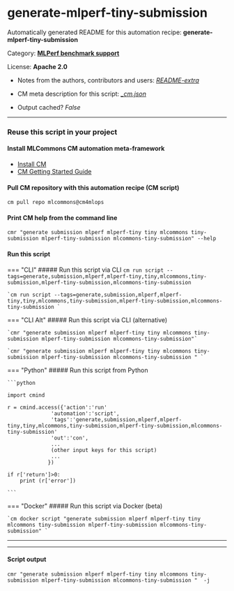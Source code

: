 # generate-mlperf-tiny-submission
Automatically generated README for this automation recipe: **generate-mlperf-tiny-submission**

Category: **[MLPerf benchmark support](..)**

License: **Apache 2.0**

* Notes from the authors, contributors and users: [*README-extra*](https://github.com/mlcommons/cm4mlops/tree/main/script/generate-mlperf-tiny-submission/README-extra.md)

* CM meta description for this script: *[_cm.json](https://github.com/mlcommons/cm4mlops/tree/main/script/generate-mlperf-tiny-submission/_cm.json)*
* Output cached? *False*

---
### Reuse this script in your project

#### Install MLCommons CM automation meta-framework

* [Install CM](https://docs.mlcommons.org/ck/install)
* [CM Getting Started Guide](https://docs.mlcommons.org/ck/getting-started/)

#### Pull CM repository with this automation recipe (CM script)

```cm pull repo mlcommons@cm4mlops```

#### Print CM help from the command line

````cmr "generate submission mlperf mlperf-tiny tiny mlcommons tiny-submission mlperf-tiny-submission mlcommons-tiny-submission" --help````

#### Run this script

=== "CLI"
    ##### Run this script via CLI
    `cm run script --tags=generate,submission,mlperf,mlperf-tiny,tiny,mlcommons,tiny-submission,mlperf-tiny-submission,mlcommons-tiny-submission`

    `cm run script --tags=generate,submission,mlperf,mlperf-tiny,tiny,mlcommons,tiny-submission,mlperf-tiny-submission,mlcommons-tiny-submission `

=== "CLI Alt"
    ##### Run this script via CLI (alternative)

    `cmr "generate submission mlperf mlperf-tiny tiny mlcommons tiny-submission mlperf-tiny-submission mlcommons-tiny-submission"`

    `cmr "generate submission mlperf mlperf-tiny tiny mlcommons tiny-submission mlperf-tiny-submission mlcommons-tiny-submission " `


=== "Python"
    ##### Run this script from Python


    ```python

    import cmind

    r = cmind.access({'action':'run'
                  'automation':'script',
                  'tags':'generate,submission,mlperf,mlperf-tiny,tiny,mlcommons,tiny-submission,mlperf-tiny-submission,mlcommons-tiny-submission'
                  'out':'con',
                  ...
                  (other input keys for this script)
                  ...
                 })

    if r['return']>0:
        print (r['error'])

    ```


=== "Docker"
    ##### Run this script via Docker (beta)

    `cm docker script "generate submission mlperf mlperf-tiny tiny mlcommons tiny-submission mlperf-tiny-submission mlcommons-tiny-submission" `

___


___
#### Script output
`cmr "generate submission mlperf mlperf-tiny tiny mlcommons tiny-submission mlperf-tiny-submission mlcommons-tiny-submission "  -j`